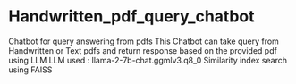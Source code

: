 # Handwritten_pdf_query_chatbot
Chatbot for query answering from pdfs 
This Chatbot can take query from Handwritten or Text pdfs and return response based on the provided pdf using LLM
LLM used : llama-2-7b-chat.ggmlv3.q8_0
Similarity index search using FAISS

